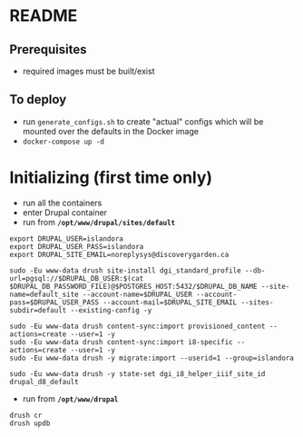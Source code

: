 # README

## Prerequisites
- required images must be built/exist


## To deploy 
- run `generate_configs.sh` to create "actual" configs which will be mounted over the defaults in the Docker image 
- `docker-compose up -d`

# Initializing (first time only)
- run all the containers
- enter Drupal container
- run from **`/opt/www/drupal/sites/default`**
```
export DRUPAL_USER=islandora
export DRUPAL_USER_PASS=islandora
export DRUPAL_SITE_EMAIL=noreplysys@discoverygarden.ca

sudo -Eu www-data drush site-install dgi_standard_profile --db-url=pgsql://$DRUPAL_DB_USER:$(cat $DRUPAL_DB_PASSWORD_FILE)@$POSTGRES_HOST:5432/$DRUPAL_DB_NAME --site-name=default_site --account-name=$DRUPAL_USER --account-pass=$DRUPAL_USER_PASS --account-mail=$DRUPAL_SITE_EMAIL --sites-subdir=default --existing-config -y

sudo -Eu www-data drush content-sync:import provisioned_content --actions=create --user=1 -y
sudo -Eu www-data drush content-sync:import i8-specific --actions=create --user=1 -y
sudo -Eu www-data drush -y migrate:import --userid=1 --group=islandora

sudo -Eu www-data drush -y state-set dgi_i8_helper_iiif_site_id drupal_d8_default
```

- run from **`/opt/www/drupal`**
```
drush cr
drush updb
```
